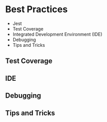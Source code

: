 # Best Practices
* Jest
* Test Coverage
* Integrated Development Environment (IDE)
* Debugging
* Tips and Tricks

## Test Coverage

## IDE

## Debugging

## Tips and Tricks